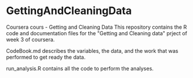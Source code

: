 # GettingAndCleaningData
Coursera cours - Getting and Cleaning Data
This repository contains the R code and documentation files for the "Getting and Cleaning data" prject of week 3 of coursera.


CodeBook.md  describes the variables, the data, and the work that was performed to get ready the data.

run_analysis.R  contains all the code to perform the analyses.
